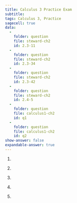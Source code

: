 ```yaml
---
title: Calculus 3 Practice Exam
subtitle: 
tags: Calculus 3, Practice
sagecell: true
data:
  - 
    folder: question
    file: steward-ch2
    id: 2.3-11
  -
    folder: question
    file: steward-ch2
    id: 2.3-34
  -
    folder: question
    file: steward-ch2
    id: 2.3-42
  -
    folder: question
    file: steward-ch2
    id: 2.4-5
  -
    folder: question
    file: calculus1-ch2
    id: q1
  -
    folder: question
    file: calculus1-ch2
    id: q2
show-answer: false
expandable-answer: true
---
```

1. <div id='question-question-steward-ch2-2.3-11'></div>

2. <div id='question-question-steward-ch2-2.3-34'></div>

3. <div id='question-question-steward-ch2-2.3-42'></div>

4. <div id='question-question-steward-ch2-2.4-5'></div>

5. <div id='question-question-calculus1-ch2-q1'></div>